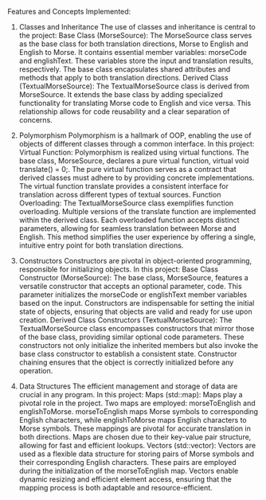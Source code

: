 ﻿Features and Concepts Implemented:
1. Classes and Inheritance
The use of classes and inheritance is central to the project:
Base Class (MorseSource): The MorseSource class serves as the base class for both translation directions, Morse to English and English to Morse. It contains essential member variables: morseCode and englishText. These variables store the input and translation results, respectively. The base class encapsulates shared attributes and methods that apply to both translation directions.
Derived Class (TextualMorseSource): The TextualMorseSource class is derived from MorseSource. It extends the base class by adding specialized functionality for translating Morse code to English and vice versa. This relationship allows for code reusability and a clear separation of concerns.

2. Polymorphism
Polymorphism is a hallmark of OOP, enabling the use of objects of different classes through a common interface. In this project:
Virtual Function: Polymorphism is realized using virtual functions. The base class, MorseSource, declares a pure virtual function, virtual void translate() = 0;. The pure virtual function serves as a contract that derived classes must adhere to by providing concrete implementations. The virtual function translate provides a consistent interface for translation across different types of textual sources.
Function Overloading: The TextualMorseSource class exemplifies function overloading. Multiple versions of the translate function are implemented within the derived class. Each overloaded function accepts distinct parameters, allowing for seamless translation between Morse and English. This method simplifies the user experience by offering a single, intuitive entry point for both translation directions.

3. Constructors
Constructors are pivotal in object-oriented programming, responsible for initializing objects. In this project:
Base Class Constructor (MorseSource): The base class, MorseSource, features a versatile constructor that accepts an optional parameter, code. This parameter initializes the morseCode or englishText member variables based on the input. Constructors are indispensable for setting the initial state of objects, ensuring that objects are valid and ready for use upon creation.
Derived Class Constructors (TextualMorseSource): The TextualMorseSource class encompasses constructors that mirror those of the base class, providing similar optional code parameters. These constructors not only initialize the inherited members but also invoke the base class constructor to establish a consistent state. Constructor chaining ensures that the object is correctly initialized before any operation.

4. Data Structures
The efficient management and storage of data are crucial in any program. In this project:
Maps (std::map): Maps play a pivotal role in the project. Two maps are employed: morseToEnglish and englishToMorse. morseToEnglish maps Morse symbols to corresponding English characters, while englishToMorse maps English characters to Morse symbols. These mappings are pivotal for accurate translation in both directions. Maps are chosen due to their key-value pair structure, allowing for fast and efficient lookups.
Vectors (std::vector): Vectors are used as a flexible data structure for storing pairs of Morse symbols and their corresponding English characters. These pairs are employed during the initialization of the morseToEnglish map. Vectors enable dynamic resizing and efficient element access, ensuring that the mapping process is both adaptable and resource-efficient.
